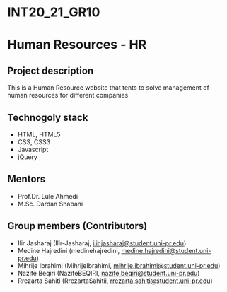 # INT20_21_GR10

# Human Resources - HR

## Project description

This is a Human Resource website that tents to solve management of human resources for different companies

## Technogoly stack

* HTML, HTML5
* CSS, CSS3
* Javascript
* jQuery

## Mentors
 
* Prof.Dr. Lule Ahmedi
* M.Sc. Dardan Shabani

## Group members (Contributors)

* Ilir Jasharaj (Ilir-Jasharaj, ilir.jasharaj@student.uni-pr.edu)
* Medine Hajredini (medinehajredini, medine.hajredini@student.uni-pr.edu)
* Mihrije Ibrahimi (MihrijeIbrahimi, mihrije.ibrahimi@student.uni-pr.edu)
* Nazife Beqiri (NazifeBEQIRI, nazife.beqiri@student.uni-pr.edu)
* Rrezarta Sahiti (RrezartaSahitii, rrezarta.sahiti@student.uni-pr.edu)
